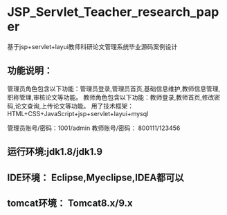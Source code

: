 # JSP_Servlet_Teacher_research_paper
基于jsp+servlet+layui教师科研论文管理系统毕业源码案例设计

## 功能说明：
  管理员角色包含以下功能：管理员登录,管理员首页,基础信息维护,教师信息管理,职称管理,审核论文等功能。
  教师角色包含以下功能：教师登录,教师首页,修改密码,论文查询,上传论文等功能。
  用了技术框架： HTML+CSS+JavaScript+jsp+servlet+layui+mysql

管理员账号/密码：1001/admin
教师账号/密码： 800111/123456

## 运行环境:jdk1.8/jdk1.9
## IDE环境： Eclipse,Myeclipse,IDEA都可以
## tomcat环境： Tomcat8.x/9.x
